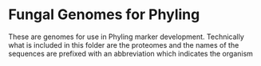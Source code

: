 Fungal Genomes for Phyling
====
These are genomes for use in Phyling marker development. Technically what is included in this folder are the proteomes
and the names of the sequences are prefixed with an abbreviation which indicates the organism


